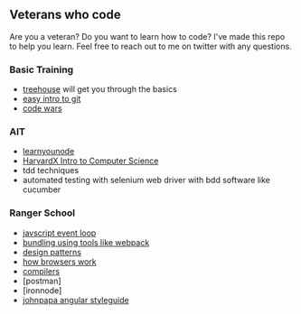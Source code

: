 ## Veterans who code

Are you a veteran? Do you want to learn how to code? I've made this repo to help you learn. Feel free to reach out to me on twitter with any questions.

### Basic Training
* [treehouse](https://teamtreehouse.com/home) will get you through the basics
* [easy intro to git](https://try.github.io/levels/1/challenges/1)
* [code wars](https://www.codewars.com/users/sign_in)

### AIT
* [learnyounode](https://github.com/workshopper/learnyounode)
* [HarvardX Intro to Computer Science](https://courses.edx.org/courses/course-v1:HarvardX+CS50+X/info)
* tdd techniques 
* automated testing with selenium web driver with bdd software like cucumber

### Ranger School
* [javscript event loop](https://vimeo.com/96425312?ref=tw-share)
* [bundling using tools like webpack](http://webpack.github.io/docs/tutorials/getting-started/)
* [design patterns](https://sourcemaking.com/design_patterns)
* [how browsers work](https://vimeo.com/44182484?ref=tw-share)
* [compilers](Compilers)
* [postman]
* [ironnode]
* [johnpapa angular styleguide](https://github.com/johnpapa/angular-styleguide)